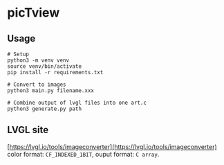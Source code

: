 # picTview

## Usage
```shell
# Setup
python3 -m venv venv
source venv/bin/activate
pip install -r requirements.txt

# Convert to images
python3 main.py filename.xxx

# Combine output of lvgl files into one art.c
python3 generate.py path

```
## LVGL site
[https://lvgl.io/tools/imageconverter](https://lvgl.io/tools/imageconverter)
color format: `CF_INDEXED_1BIT`, ouput format: `C array`.
